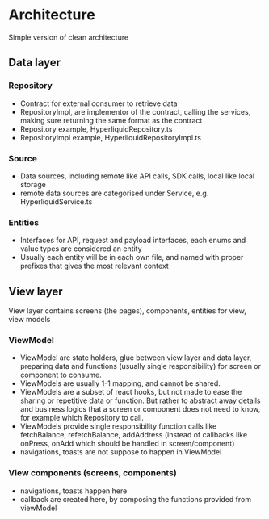 # Architecture

Simple version of clean architecture

## Data layer

### Repository

- Contract for external consumer to retrieve data
- RepositoryImpl, are implementor of the contract, calling the services, making sure returning the same format as the contract
- Repository example, HyperliquidRepository.ts
- RepositoryImpl example, HyperliquidRepositoryImpl.ts

### Source

- Data sources, including remote like API calls, SDK calls, local like local storage
- remote data sources are categorised under Service, e.g. HyperliquidService.ts

### Entities

- Interfaces for API, request and payload interfaces, each enums and value types are considered an entity
- Usually each entity will be in each own file, and named with proper prefixes that gives the most relevant context

## View layer

View layer contains screens (the pages), components, entities for view, view models

### ViewModel

- ViewModel are state holders, glue between view layer and data layer, preparing data and functions (usually single responsibility) for screen or component to consume.
- ViewModels are usually 1-1 mapping, and cannot be shared.
- ViewModels are a subset of react hooks, but not made to ease the sharing or repetitive data or function. But rather to abstract away details and business logics that a screen or component does not need to know, for example which Repository to call.
- ViewModels provide single responsibility function calls like fetchBalance, refetchBalance, addAddress (instead of callbacks like onPress, onAdd which should be handled in screen/component)
- navigations, toasts are not suppose to happen in ViewModel

### View components (screens, components)

- navigations, toasts happen here
- callback are created here, by composing the functions provided from viewModel

